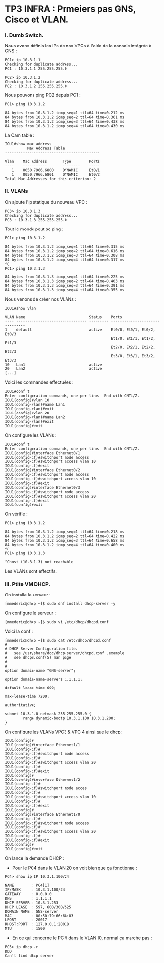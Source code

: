 # TP3 INFRA : Prmeiers pas GNS, Cisco et VLAN.


### I. Dumb Switch. 


Nous avons définis les IPs de nos VPCs à l'aide de la console intégrée à GNS : 
````
PC1> ip 10.3.1.1
Checking for duplicate address...
PC1 : 10.3.1.1 255.255.255.0
````

````
PC2> ip 10.3.1.2
Checking for duplicate address...
PC2 : 10.3.1.2 255.255.255.0
````

Nous pouvons ping PC2 depuis PC1 : 
````
PC1> ping 10.3.1.2

84 bytes from 10.3.1.2 icmp_seq=1 ttl=64 time=0.212 ms
84 bytes from 10.3.1.2 icmp_seq=2 ttl=64 time=0.361 ms
84 bytes from 10.3.1.2 icmp_seq=3 ttl=64 time=0.438 ms
84 bytes from 10.3.1.2 icmp_seq=4 ttl=64 time=0.430 ms
````
La Cam table : 
````
IOU1#show mac address
          Mac Address Table
-------------------------------------------

Vlan    Mac Address       Type        Ports
----    -----------       --------    -----
   1    0050.7966.6800    DYNAMIC     Et0/1
   1    0050.7966.6801    DYNAMIC     Et0/2
Total Mac Addresses for this criterion: 2
````

### II. VLANs

On ajoute l'ip statique du nouveau VPC : 
````
PC3> ip 10.3.1.3
Checking for duplicate address...
PC3 : 10.3.1.3 255.255.255.0
````

Tout le monde peut se ping : 
````
PC1> ping 10.3.1.2

84 bytes from 10.3.1.2 icmp_seq=1 ttl=64 time=0.315 ms
84 bytes from 10.3.1.2 icmp_seq=2 ttl=64 time=0.616 ms
84 bytes from 10.3.1.2 icmp_seq=3 ttl=64 time=0.308 ms
84 bytes from 10.3.1.2 icmp_seq=4 ttl=64 time=0.317 ms
^C
PC1> ping 10.3.1.3

84 bytes from 10.3.1.3 icmp_seq=1 ttl=64 time=0.225 ms
84 bytes from 10.3.1.3 icmp_seq=2 ttl=64 time=0.403 ms
84 bytes from 10.3.1.3 icmp_seq=3 ttl=64 time=0.391 ms
84 bytes from 10.3.1.3 icmp_seq=4 ttl=64 time=0.355 ms
````

Nous venons de créer nos VLANs : 
````
IOU1#show vlan

VLAN Name                             Status    Ports
---- -------------------------------- --------- -------------------------------
1    default                          active    Et0/0, Et0/1, Et0/2, Et0/3
                                                Et1/0, Et1/1, Et1/2, Et1/3
                                                Et2/0, Et2/1, Et2/2, Et2/3
                                                Et3/0, Et3/1, Et3/2, Et3/3
10   Lan1                             active
20   Lan2                             active
[...]
````

Voici les commandes effectuées : 
````
IOU1#conf t
Enter configuration commands, one per line.  End with CNTL/Z.
IOU1(config)#vlan 10
IOU1(config-vlan)#name Lan1
IOU1(config-vlan)#exit
IOU1(config)#vlan 20
IOU1(config-vlan)#name Lan2
IOU1(config-vlan)#exit
IOU1(config)#exit
````

On configure les VLANs : 
````
IOU1#conf t
Enter configuration commands, one per line.  End with CNTL/Z.
IOU1(config)#interface Ethernet0/1
IOU1(config-if)#switchport mode access
IOU1(config-if)#switchport access vlan 10
IOU1(config-if)#exit
IOU1(config)#interface Ethernet0/2
IOU1(config-if)#switchport mode access
IOU1(config-if)#switchport access vlan 10
IOU1(config-if)#exit
IOU1(config)#interface Ethernet0/3
IOU1(config-if)#switchport mode access
IOU1(config-if)#switchport access vlan 20
IOU1(config-if)#exit
IOU1(config)#exit
````

On vérifie : 
````
PC1> ping 10.3.1.2

84 bytes from 10.3.1.2 icmp_seq=1 ttl=64 time=0.218 ms
84 bytes from 10.3.1.2 icmp_seq=2 ttl=64 time=0.422 ms
84 bytes from 10.3.1.2 icmp_seq=3 ttl=64 time=0.658 ms
84 bytes from 10.3.1.2 icmp_seq=4 ttl=64 time=0.400 ms
^C
PC1> ping 10.3.1.3

^Chost (10.3.1.3) not reachable
````

Les VLANs sont effectifs.

### III. Ptite VM DHCP.

On installe le serveur : 
````
[mmederic@dhcp ~]$ sudo dnf install dhcp-server -y
````

On configure le serveur : 
````
[mmederic@dhcp ~]$ sudo vi /etc/dhcp/dhcpd.conf
````

Voici la conf :
````
[mmederic@dhcp ~]$ sudo cat /etc/dhcp/dhcpd.conf
#
# DHCP Server Configuration file.
#   see /usr/share/doc/dhcp-server/dhcpd.conf .example
#   see dhcpd.conf(5) man page
#
#
option domain-name "GNS-server";

option domain-name-servers 1.1.1.1;

default-lease-time 600;

max-lease-time 7200;

authoritative;

subnet 10.3.1.0 netmask 255.255.255.0 {
        range dynamic-bootp 10.3.1.100 10.3.1.200;
}
````

On configure les VLANs VPC3 & VPC 4 ainsi que le dhcp: 
````
IOU1(config)#
IOU1(config)#interface Ethernet1/1
IOU1(config-if)#
IOU1(config-if)#switchport mode access
IOU1(config-if)#
IOU1(config-if)#switchport access vlan 20
IOU1(config-if)#
IOU1(config-if)#exit
IOU1(config)#
IOU1(config)#interface Ethernet1/2
IOU1(config-if)#
IOU1(config-if)#switchport mode acces
IOU1(config-if)#
IOU1(config-if)#switchport access vlan 10
IOU1(config-if)#
IOU1(config-if)#exit
IOU1(config)#
IOU1(config)#interface Ethernet1/0
IOU1(config-if)#
IOU1(config-if)#switchport mode access
IOU1(config-if)#
IOU1(config-if)#switchport access vlan 20
IOU1(config-if)#
IOU1(config-if)#exit
IOU1(config)#
IOU1(config)#exit
````

On lance la demande DHCP : 
 - Pour le PC4 dans le VLAN 20 on voit bien que ça fonctionne : 
````
PC4> show ip IP 10.3.1.100/24

NAME        : PC4[1]
IP/MASK     : 10.3.1.100/24
GATEWAY     : 0.0.0.0
DNS         : 1.1.1.1
DHCP SERVER : 10.3.1.253
DHCP LEASE  : 597, 600/300/525
DOMAIN NAME : GNS-server
MAC         : 00:50:79:66:68:03
LPORT       : 20017
RHOST:PORT  : 127.0.0.1:20018
MTU         : 1500
````
 - En ce qui concerne le PC 5 dans le VLAN 10, normal ça marche pas : 
````
PC5> ip dhcp -r
DDD
Can't find dhcp server
````

